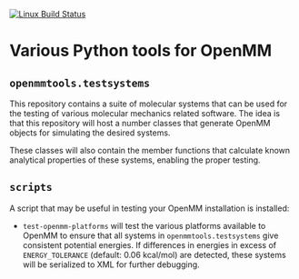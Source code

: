 [![Linux Build Status](https://travis-ci.org/choderalab/openmmtools.png?branch=master)](https://travis-ci.org/choderalab/openmmtools)
<!--- [![Windows Build status](https://ci.appveyor.com/api/projects/status/80ov9tdffg5jkr7i/branch/master)](https://ci.appveyor.com/project/rmcgibbo/mdtraj-813/branch/master) -->
<!--- [![PyPI Version](https://badge.fury.io/py/openmmtools.png)](https://pypi.python.org/pypi/openmmtools) -->
<!--- [![Binstar Badge](https://binstar.org/omnia/openmmtools/badges/version.svg)](https://binstar.org/omnia/openmmtools) -->
<!--- [![Downloads](https://pypip.in/d/mdtraj/badge.png)](https://pypi.python.org/pypi/openmmtools) -->

# Various Python tools for OpenMM

## `openmmtools.testsystems`

This repository contains a suite of molecular systems that can be used
for the testing of various molecular mechanics related software.  The
idea is that this repository will host a number classes that generate
OpenMM objects for simulating the desired systems.

These classes will also contain the member functions that calculate known
analytical properties of these systems, enabling the proper testing.

## `scripts`

A script that may be useful in testing your OpenMM installation is installed:

* `test-openmm-platforms` will test the various platforms available to OpenMM to ensure that all systems in `openmmtools.testsystems` give consistent potential energies.
If differences in energies in excess of `ENERGY_TOLERANCE` (default: 0.06 kcal/mol) are detected, these systems will be serialized to XML for further debugging.
